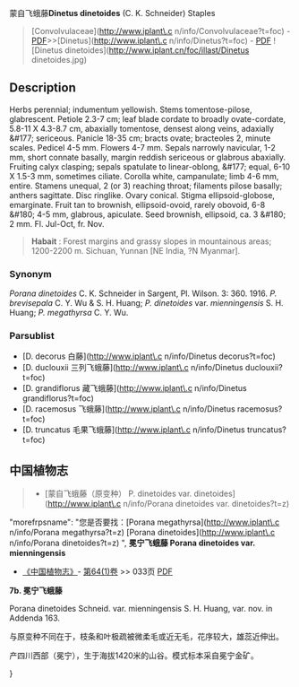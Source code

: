 蒙自飞蛾藤**Dinetus dinetoides** (C. K. Schneider) Staples

> [Convolvulaceae](http://www.iplant\.c n/info/Convolvulaceae?t=foc) - [PDF](http://www.iplant.cn/foc/pdf/Convolvulaceae.pdf)>>[Dinetus](http://www.iplant\.c n/info/Dinetus?t=foc) - [PDF](http://www.iplant.cn/foc/pdf/Dinetus.pdf)
![Dinetus dinetoides](http://www.iplant.cn/foc/illast/Dinetus dinetoides.jpg)

## Description

Herbs perennial; indumentum yellowish. Stems tomentose-pilose, glabrescent. Petiole 2.3-7 cm; leaf blade cordate to broadly ovate-cordate, 5.8-11 X 4.3-8.7 cm, abaxially tomentose, densest along veins, adaxially &amp;#177; sericeous. Panicle 18-35 cm; bracts ovate; bracteoles 2, minute scales. Pedicel 4-5 mm. Flowers 4-7 mm. Sepals narrowly navicular, 1-2 mm, short connate basally, margin reddish sericeous or glabrous abaxially. Fruiting calyx clasping; sepals spatulate to linear-oblong, &amp;#177; equal, 6-10 X 1.5-3 mm, sometimes ciliate. Corolla white, campanulate; limb 4-6 mm, entire. Stamens unequal, 2 (or 3) reaching throat; filaments pilose basally; anthers sagittate. Disc ringlike. Ovary conical. Stigma ellipsoid-globose, emarginate. Fruit tan to brownish, ellipsoid-ovoid, rarely obovoid, 6-8 &amp;#180; 4-5 mm, glabrous, apiculate. Seed brownish, ellipsoid, ca. 3 &amp;#180; 2 mm. Fl. Jul-Oct, fr. Nov.


> **Habait** : 
> Forest margins and grassy slopes in mountainous areas; 1200-2200 m. Sichuan, Yunnan [NE India, ?N Myanmar].

### Synonym
*Porana dinetoides* C. K. Schneider in Sargent, Pl. Wilson. 3: 360. 1916. *P. brevisepala* C. Y. Wu & S. H. Huang; *P. dinetoides* var. *mienningensis* S. H. Huang; *P. megathyrsa* C. Y. Wu.



### Parsublist

* [D.  decorus  白藤](http://www.iplant\.c n/info/Dinetus decorus?t=foc)
* [D.  duclouxii  三列飞蛾藤](http://www.iplant\.c n/info/Dinetus duclouxii?t=foc)
* [D.  grandiflorus  藏飞蛾藤](http://www.iplant\.c n/info/Dinetus grandiflorus?t=foc)
* [D.  racemosus  飞蛾藤](http://www.iplant\.c n/info/Dinetus racemosus?t=foc)
* [D.  truncatus  毛果飞蛾藤](http://www.iplant\.c n/info/Dinetus truncatus?t=foc)

## 中国植物志

> * [蒙自飞蛾藤（原变种）  P.  dinetoides var. dinetoides](http://www.iplant\.c n/info/Porana dinetoides var. dinetoides?t=z)

  "morefrpsname": "您是否要找：<span class='spantxt'>[Porana megathyrsa](http://www.iplant\.c n/info/Porana megathyrsa?t=z)
 [Porana dinetoides](http://www.iplant\.c n/info/Porana dinetoides?t=z) ",
**冕宁飞蛾藤 Porana dinetoides var. mienningensis**

* [《中国植物志》](http://www.iplant.cn/frps)- [第64(1)卷](http://www.iplant.cn/frps/vol/64(1)) >> 033页 [PDF](http://www.iplant.cn/frps/pdf/64(1)/033b.pdf)

**7b. 冕宁飞蛾藤**

Porana dinetoides Schneid. var. mienningensis S. H. Huang, var. nov. in Addenda 163.

与原变种不同在于，枝条和叶极疏被微柔毛或近无毛，花序较大，雄蕊近伸出。

产四川西部（冕宁），生于海拔1420米的山谷。模式标本采自冕宁金矿。



}